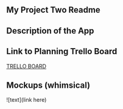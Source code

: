 ## My Project Two Readme

## Description of the App

## Link to Planning Trello Board
[TRELLO BOARD](https://trello.com/invite/b/WzUc0MP5/ATTI5bd1b5243c4ed366025e8c14ff1635709A268B3A/tumeric-unit-2-project)

## Mockups (whimsical)
![text](link here)